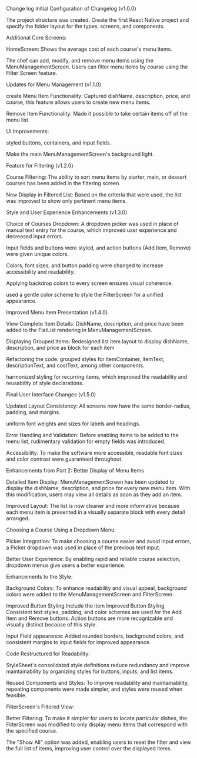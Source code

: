 Change log
Initial Configuration of Changelog (v1.0.0) 

The project structure was created. Create the first React Native project and specify the folder layout for the types, screens, and components. 

Additional Core Screens: 

HomeScreen: Shows the average cost of each course's menu items. 

The chef can add, modify, and remove menu items using the MenuManagementScreen. 
Users can filter menu items by course using the Filter Screen feature. 

Updates for Menu Management (v1.1.0) 

create Menu Item Functionality: Captured dishName, description, price, and course, this feature allows users to create new menu items. 

Remove Item Functionality: Made it possible to take certain items off of the menu list. 

UI Improvements: 

styled buttons, containers, and input fields. 

Make the main MenuManagementScreen's background light. 

Feature for Filtering (v1.2.0) 

Course Filtering: The ability to sort menu items by starter, main, or dessert courses has been added in the filtering screen  

New Display in Filtered List: Based on the criteria that were used, the list was improved to show only pertinent menu items. 

Style and User Experience Enhancements (v1.3.0) 

Choice of Courses Dropdown: A dropdown picker was used in place of manual text entry for the course, which improved user experience and decreased input errors. 

Input fields and buttons were styled, and action buttons (Add Item, Remove) were given unique colors. 

Colors, font sizes, and button padding were changed to increase accessibility and readability. 

Applying backdrop colors to every screen ensures visual coherence. 

used a gentle color scheme to style the FilterScreen for a unified appearance. 

Improved Menu Item Presentation (v1.4.0) 

View Complete Item Details: DishName, description, and price have been added to the FlatList rendering in MenuManagementScreen. 

Displaying Grouped Items: Redesigned list item layout to display dishName, description, and price as block for each item  

Refactoring the code: grouped styles for itemContainer, itemText, descriptionText, and costText, among other components. 

harmonized styling for recurring items, which improved the readability and reusability of style declarations. 

Final User Interface Changes (v1.5.0) 

Updated Layout Consistency: All screens now have the same border-radius, padding, and margins. 

uniform font weights and sizes for labels and headings. 

Error Handling and Validation: Before enabling items to be added to the menu list, rudimentary validation for empty fields was introduced. 

Accessibility: To make the software more accessible, readable font sizes and color contrast were guaranteed throughout. 

 

 

 

 

 

Enhancements from Part 2: Better Display of Menu Items 

 

Detailed Item Display: MenuManagementScreen has been updated to display the dishName, description, and price for every new menu item. With this modification, users may view all details as soon as they add an item. 

Improved Layout: The list is now cleaner and more informative because each menu item is presented in a visually separate block with every detail arranged. 

Choosing a Course Using a Dropdown Menu: 

 

Picker Integration: To make choosing a course easier and avoid input errors, a Picker dropdown was used in place of the previous text input. 

Better User Experience: By enabling rapid and reliable course selection, dropdown menus give users a better experience. 

Enhancements to the Style: 

 

Background Colors: To enhance readability and visual appeal, background colors were added to the MenuManagementScreen and FilterScreen. 

Improved Button Styling Include the item Improved Button Styling Consistent text styles, padding, and color schemes are used for the Add Item and Remove buttons. Action buttons are more recognizable and visually distinct because of this style. 

Input Field appearance: Added rounded borders, background colors, and consistent margins to input fields for improved appearance. 

Code Restructured for Readability: 

 

StyleSheet's consolidated style definitions reduce redundancy and improve maintainability by organizing styles for buttons, inputs, and list items. 

Reused Components and Styles: To improve readability and maintainability, repeating components were made simpler, and styles were reused when feasible. 

FilterScreen's Filtered View: 

 

Better Filtering: To make it simpler for users to locate particular dishes, the FilterScreen was modified to only display menu items that correspond with the specified course. 

The "Show All" option was added, enabling users to reset the filter and view the full list of items, improving user control over the displayed items.  

 
